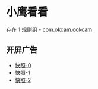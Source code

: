 # 小鹰看看

存在 1 规则组 - [com.okcam.ookcam](/src/apps/com.okcam.ookcam.ts)

## 开屏广告

- [快照-0](https://i.gkd.li/import/import/13066267)
- [快照-1](https://i.gkd.li/import/import/13066200)
- [快照-2](https://i.gkd.li/import/import/13211691)
